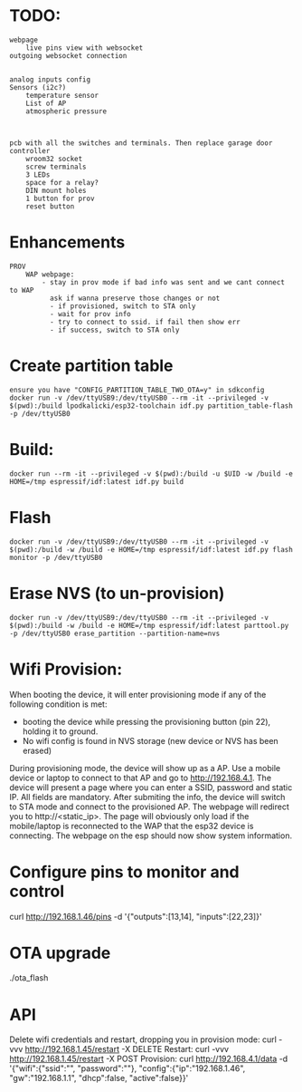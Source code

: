 # TODO:  
    webpage
        live pins view with websocket
    outgoing websocket connection


    analog inputs config
    Sensors (i2c?)
        temperature sensor
        List of AP
        atmospheric pressure



    pcb with all the switches and terminals. Then replace garage door controller
        wroom32 socket
        screw terminals
        3 LEDs
        space for a relay?
        DIN mount holes
        1 button for prov
        reset button


# Enhancements
    PROV
        WAP webpage: 
            - stay in prov mode if bad info was sent and we cant connect to WAP
              ask if wanna preserve those changes or not
              - if provisioned, switch to STA only
              - wait for prov info
              - try to connect to ssid. if fail then show err
              - if success, switch to STA only


# Create partition table
    ensure you have "CONFIG_PARTITION_TABLE_TWO_OTA=y" in sdkconfig
    docker run -v /dev/ttyUSB9:/dev/ttyUSB0 --rm -it --privileged -v $(pwd):/build lpodkalicki/esp32-toolchain idf.py partition_table-flash -p /dev/ttyUSB0

# Build:
    docker run --rm -it --privileged -v $(pwd):/build -u $UID -w /build -e HOME=/tmp espressif/idf:latest idf.py build

# Flash
    docker run -v /dev/ttyUSB9:/dev/ttyUSB0 --rm -it --privileged -v $(pwd):/build -w /build -e HOME=/tmp espressif/idf:latest idf.py flash monitor -p /dev/ttyUSB0

# Erase NVS (to un-provision)
    docker run -v /dev/ttyUSB9:/dev/ttyUSB0 --rm -it --privileged -v $(pwd):/build -w /build -e HOME=/tmp espressif/idf:latest parttool.py -p /dev/ttyUSB0 erase_partition --partition-name=nvs

# Wifi Provision:
When booting the device, it will enter provisioning mode if any of the following condition is met:

- booting the device while pressing the provisioning button (pin 22), holding it to ground.
- No wifi config is found in NVS storage (new device or NVS has been erased)

During provisioning mode, the device will show up as a AP. Use a mobile device or laptop to connect to that AP and go to http://192.168.4.1.
The device will present a page where you can enter a SSID, password and static IP. All fields are mandatory.
After submiting the info, the device will switch to STA mode and connect to the provisioned AP. The webpage will redirect you
to http://<static_ip>. The page will obviously only load if the mobile/laptop is reconnected to the WAP that the esp32 device is connecting.
The webpage on the esp should now show system information.



# Configure pins to monitor and control
curl http://192.168.1.46/pins -d '{"outputs":[13,14], "inputs":[22,23]}'

# OTA upgrade
./ota_flash <ip of device>

# API
 Delete wifi credentials and restart, dropping you in provision mode: curl -vvv http://192.168.1.45/restart -X DELETE
 Restart: curl -vvv http://192.168.1.45/restart -X POST
 Provision: curl http://192.168.4.1/data -d '{"wifi":{"ssid":"<SSID>", "password":"<PASSWORD>"}, "config":{"ip":"192.168.1.46", "gw":"192.168.1.1", "dhcp":false, "active":false}}'
